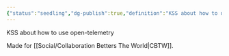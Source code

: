 ```yaml
---
{"status":"seedling","dg-publish":true,"definition":"KSS about how to use open-telemetry","tags":["cbtw","study","pinned"],"creation_date":"2024-05-02 21:09","permalink":"/study/kss-open-telemetry/","dgPassFrontmatter":true}
---
```


KSS about how to use open-telemetry



Made for [[Social/Collaboration Betters The World\|CBTW]].



